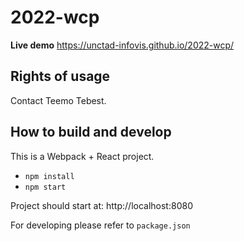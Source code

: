 # 2022-wcp

**Live demo** https://unctad-infovis.github.io/2022-wcp/

## Rights of usage

Contact Teemo Tebest.

## How to build and develop

This is a Webpack + React project.

* `npm install`
* `npm start`

Project should start at: http://localhost:8080

For developing please refer to `package.json`